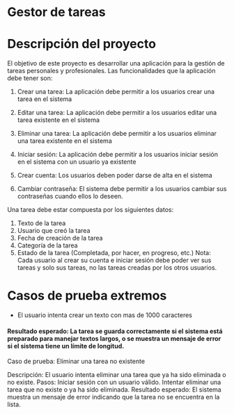 # Gestor de tareas
# Descripción del proyecto

El objetivo de este proyecto es desarrollar una aplicación para la gestión de tareas personales y
profesionales. Las funcionalidades que la aplicación debe tener son:

1. Crear una tarea: La aplicación debe permitir a los usuarios crear una tarea en el
sistema

3. Editar una tarea: La aplicación debe permitir a los usuarios editar una tarea existente
en el sistema

5. Eliminar una tarea: La aplicación debe permitir a los usuarios eliminar una tarea
existente en el sistema

7. Iniciar sesión: La aplicación debe permitir a los usuarios iniciar sesión en el sistema con
un usuario ya existente

9. Crear cuenta: Los usuarios deben poder darse de alta en el sistema

10. Cambiar contraseña: El sistema debe permitir a los usuarios cambiar sus contraseñas
cuando ellos lo deseen.

Una tarea debe estar compuesta por los siguientes datos:
1. Texto de la tarea
2. Usuario que creó la tarea
3. Fecha de creación de la tarea
4. Categoría de la tarea
5. Estado de la tarea (Completada, por hacer, en progreso, etc.)
Nota: Cada usuario al crear su cuenta e iniciar sesión debe poder ver sus tareas y solo sus tareas,
no las tareas creadas por los otros usuarios.

# Casos de prueba extremos
- El usuario intenta crear un texto con mas de 1000 caracteres
#### Resultado esperado: La tarea se guarda correctamente si el sistema está preparado para manejar textos largos, o se muestra un mensaje de error si el sistema tiene un límite de longitud. 
Caso de prueba: Eliminar una tarea no existente

Descripción: El usuario intenta eliminar una tarea que ya ha sido eliminada o no existe.
Pasos:
Iniciar sesión con un usuario válido.
Intentar eliminar una tarea que no existe o ya ha sido eliminada.
Resultado esperado: El sistema muestra un mensaje de error indicando que la tarea no se encuentra en la lista.
